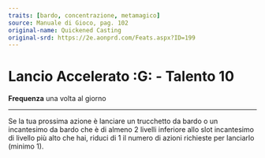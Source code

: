```yaml
---
traits: [bardo, concentrazione, metamagico]
source: Manuale di Gioco, pag. 102
original-name: Quickened Casting
original-srd: https://2e.aonprd.com/Feats.aspx?ID=199
---
```


# Lancio Accelerato :G: - Talento 10

**Frequenza** una volta al giorno

---

Se la tua prossima azione è lanciare un trucchetto da bardo o un incantesimo da
bardo che è di almeno 2 livelli inferiore allo slot incantesimo di livello più
alto che hai, riduci di 1 il numero di azioni richieste per lanciarlo (minimo
1).
